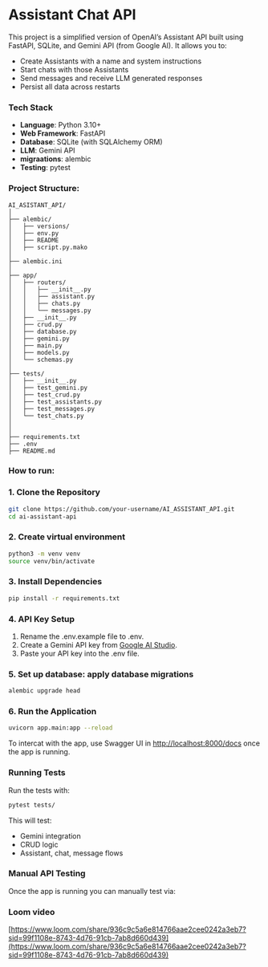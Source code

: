 # Assistant Chat API
This project is a simplified version of OpenAI’s Assistant API built using FastAPI, SQLite, and Gemini API (from Google AI). It allows you to:

- Create Assistants with a name and system instructions
- Start chats with those Assistants
- Send messages and receive LLM generated responses
- Persist all data across restarts



###  Tech Stack

- **Language**: Python 3.10+
- **Web Framework**: FastAPI
- **Database**: SQLite (with SQLAlchemy ORM)
- **LLM**: Gemini API
- **migraations**: alembic
- **Testing**: pytest



### Project Structure:
```text
AI_ASISTANT_API/
│
├── alembic/                         
│   ├── versions/                  
│   ├── env.py
│   ├── README
│   ├── script.py.mako
│
├── alembic.ini                 
│
├── app/   
│   ├── routers/                    
│   │   ├── __init__.py
│   │   ├── assistant.py
│   │   ├── chats.py
│   │   └── messages.py
│   ├── __init__.py
│   ├── crud.py
│   ├── database.py
│   ├── gemini.py
│   ├── main.py
│   ├── models.py
│   └── schemas.py                  
│
├── tests/                    
│   ├── __init__.py
│   ├── test_gemini.py
│   ├── test_crud.py
│   ├── test_assistants.py
│   ├── test_messages.py
│   └── test_chats.py
│
│
├── requirements.txt         
├── .env                      
├── README.md 

```

### How to run:

### 1. Clone the Repository
```bash
git clone https://github.com/your-username/AI_ASSISTANT_API.git
cd ai-assistant-api

```
### 2. Create virtual environment
```bash
python3 -m venv venv
source venv/bin/activate

```
### 3. Install Dependencies
```bash
pip install -r requirements.txt
```

### 4. API Key Setup

1. Rename the .env.example file to .env.
2. Create a Gemini API key from [Google AI Studio](https://aistudio.google.com/app/apikey).
3. Paste your API key into the .env file.


### 5. Set up database: apply database migrations
```bash
alembic upgrade head
```

### 6. Run the Application
```bash
uvicorn app.main:app --reload
```

To intercat with the app, use Swagger UI in [http://localhost:8000/docs](http://localhost:8000/docs) once the app is running.




### Running Tests

Run the tests with:
```bash
pytest tests/
```

This will test:
- Gemini integration 
- CRUD logic
- Assistant, chat, message flows



### Manual API Testing

Once the app is running you can manually test via:




### Loom video
[https://www.loom.com/share/936c9c5a6e814766aae2cee0242a3eb7?sid=99f1108e-8743-4d76-91cb-7ab8d660d439](https://www.loom.com/share/936c9c5a6e814766aae2cee0242a3eb7?sid=99f1108e-8743-4d76-91cb-7ab8d660d439)
